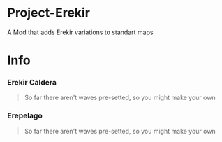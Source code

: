 # Project-Erekir
A Mod that adds Erekir variations to standart maps

# Info
### Erekir Caldera
> So far there aren't waves pre-setted, so you might make your own

### Erepelago
> So far there aren't waves pre-setted, so you might make your own
